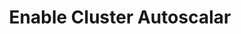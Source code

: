 ---
title: "Enable Cluster Autoscalar"
metaTitle: "Enable Cluster Autoscalar"
metaDescription: "Learn how to use the cluster autoscalar for your AWS cluster."
hideToC: false
fullWidth: false
---